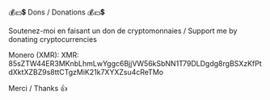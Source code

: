 💰💵💲 Dons / Donations 💰💵💲

Soutenez-moi en faisant un don de cryptomonnaies / Support me by donating cryptocurrencies

Monero (XMR):
XMR: 85sZTW44ER3MKnbLhmLwYggc6BjjVW56kSbNN1T79DLDgdg8rgBSXzKfPtdXktXZBZ9s8ttCTgzMiK21k7XYXZsu4cReTMo

Merci / Thanks 👍
